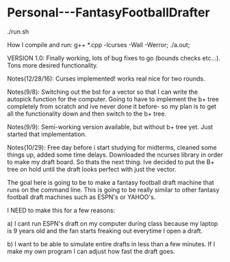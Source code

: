 # Personal---FantasyFootballDrafter


./run.sh


How I compile and run: g++ *.cpp -lcurses -Wall -Werror; ./a.out;

VERSION 1.0:  Finally working, lots of bug fixes to go (bounds checks etc...).  Tons more desired functionality.  

Notes(12/28/16):  Curses implemented!  works real nice for two rounds.

Notes(9/8): Switching out the bst for a vector so that I can write the autopick function for the computer. Going to have to implement the b+ tree completely from scratch and ive never done it before- so my plan is to get all the functionality down and then switch to the b+ tree. 

Notes(9/9): Semi-working version available, but without b+ tree yet.  Just started that implementation. 

Notes(10/29):  Free day before i start studying for midterms, cleaned some things up, added some time delays.  Downloaded the ncurses library in order to make my draft board.  So thats the next thing.  Ive decided to put the B+ tree on hold until the draft looks perfect with just the vector.  


The goal here is going to be to make a fantasy football draft machine that runs on the command line.   This is going
to be really similar to other fantasy football draft machines such as ESPN's or YAHOO's.

I NEED to make this for a few reasons:

a) I cant run ESPN's draft on my computer during class because my laptop is 9 years old and the fan starts freaking out everytime I open a draft. 

b) I want to be able to simulate entire drafts in less than a few minutes. If I make my own program I can adjust how fast the draft goes.
